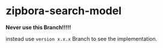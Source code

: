 # zipbora-search-model

**Never use this Branch!!!!!**

instead use `version x.x.x` Branch to see the implementation. 

